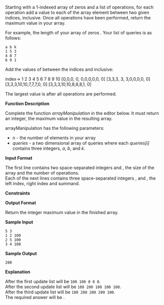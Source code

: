 Starting with a 1-indexed array of zeros and a list of operations, for each operation add
a value to each of the array element between two given indices, inclusive. Once all
operations have been performed, return the maximum value in your array.

For example, the length of your array of zeros . Your list of queries is as follows:

    a b k
    1 5 3
    4 8 7
    6 9 1

Add the values of between the indices and inclusive:

index\-> 1 2 3 4 5 6 7 8 9 10 \[0,0,0, 0, 0,0,0,0,0, 0\] \[3,3,3, 3, 3,0,0,0,0, 0\]
\[3,3,3,10,10,7,7,7,0, 0\] \[3,3,3,10,10,8,8,8,1, 0\]

The largest value is after all operations are performed.

**Function Description**

Complete the function _arrayManipulation_ in the editor below. It must return an integer,
the maximum value in the resulting array.

arrayManipulation has the following parameters:

- _n_ - the number of elements in your array
- _queries_ - a two dimensional array of queries where each _queries\[i\]_ contains three
  integers, _a_, _b_, and _k_.

**Input Format**

The first line contains two space-separated integers and , the size of the array and the
number of operations.  
Each of the next lines contains three space-separated integers , and , the left index,
right index and summand.

**Constraints**

**Output Format**

Return the integer maximum value in the finished array.

**Sample Input**

    5 3
    1 2 100
    2 5 100
    3 4 100

**Sample Output**

    200

**Explanation**

After the first update list will be `100 100 0 0 0`.  
After the second update list will be `100 200 100 100 100`.  
After the third update list will be `100 200 200 200 100`.  
The required answer will be .
